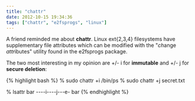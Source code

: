 ```yaml
---
title: "chattr"
date: 2012-10-15 19:34:36
tags: ["chattr", "e2fsprogs", "linux"]
---
```


<p>
A friend reminded me about <span class="mono"><b>chattr</b></span>. Linux ext{2,3,4} filesystems have supplementary file attributes which can be modified with the "<i>ch</i>ange <i>attr</i>ibutes" utility found in the e2fsprogs package.
</p>

<p>
The two most interesting in my opinion are <span class="mono">+/- i</span> for <b>immutable</b> and <span class="mono">+/- j</span> for <b>secure deletion</b>:

{% highlight bash %}
% sudo chattr +i /bin/ps
% sudo chattr +j secret.txt

% lsattr bar
----i----j---e- bar
{% endhighlight %}
</p>
